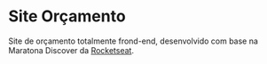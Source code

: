 # Site Orçamento
Site de orçamento totalmente frond-end, desenvolvido com base na Maratona Discover da [Rocketseat](https://app.rocketseat.com.br).
